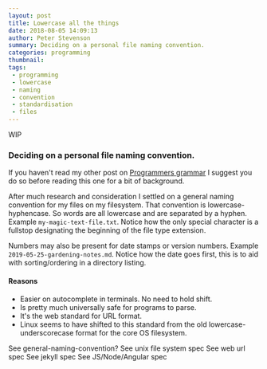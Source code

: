 ```yaml
---
layout: post
title: Lowercase all the things
date: 2018-08-05 14:09:13
author: Peter Stevenson
summary: Deciding on a personal file naming convention.
categories: programming
thumbnail:
tags:
 - programming
 - lowercase
 - naming
 - convention
 - standardisation
 - files
---
```


WIP

### Deciding on a personal file naming convention.

If you haven't read my other post on [Programmers grammar](https://2e0pgs.github.io/blog/programming/2018/08/05/programmers-grammar/) I suggest you do so before reading this one for a bit of background.

After much research and consideration I settled on a general naming convention for my files on my filesystem. That convention is lowercase-hyphencase. So words are all lowercase and are separated by a hyphen. Example `my-magic-text-file.txt`. Notice how the only special character is a fullstop designating the beginning of the file type extension.

Numbers may also be present for date stamps or version numbers. Example `2019-05-25-gardening-notes.md`. Notice how the date goes first, this is to aid with sorting/ordering in a directory listing.

#### Reasons

* Easier on autocomplete in terminals. No need to hold shift.
* Is pretty much universally safe for programs to parse.
* It's the web standard for URL format.
* Linux seems to have shifted to this standard from the old lowercase-underscorecase format for the core OS filesystem.

See general-naming-convention?
See unix file system spec
See web url spec
See jekyll spec
See JS/Node/Angular spec
